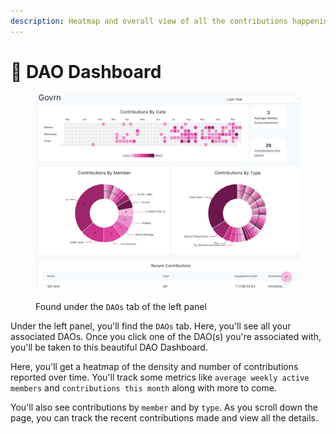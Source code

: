 ```yaml
---
description: Heatmap and overall view of all the contributions happening in your DAO
---
```


# 🔦 DAO Dashboard

<figure><img src="../../.gitbook/assets/DAO Dashboard v2.png" alt=""><figcaption><p>Found under the <code>DAOs</code> tab of the left panel</p></figcaption></figure>

Under the left panel, you'll find the `DAOs` tab. Here, you'll see all your associated DAOs. Once you click one of the DAO(s) you're associated with, you'll be taken to this beautiful DAO Dashboard.&#x20;

Here, you'll get a heatmap of the density and number of contributions reported over time. You'll track some metrics like `average weekly active members` and `contributions this month` along with more to come.&#x20;

You'll also see contributions by `member` and by `type`. As you scroll down the page, you can track the recent contributions made and view all the details.&#x20;
